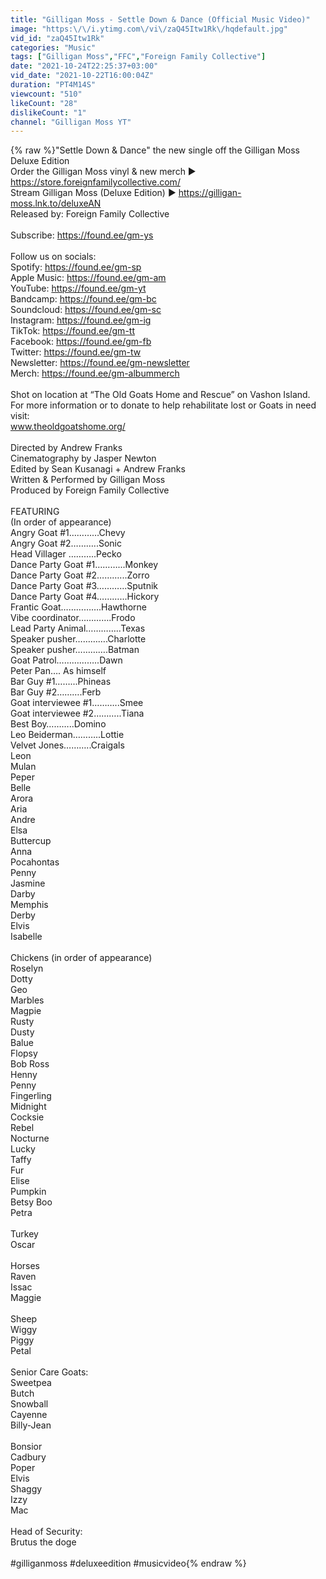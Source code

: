 ```yaml
---
title: "Gilligan Moss - Settle Down & Dance (Official Music Video)"
image: "https:\/\/i.ytimg.com\/vi\/zaQ45Itw1Rk\/hqdefault.jpg"
vid_id: "zaQ45Itw1Rk"
categories: "Music"
tags: ["Gilligan Moss","FFC","Foreign Family Collective"]
date: "2021-10-24T22:25:37+03:00"
vid_date: "2021-10-22T16:00:04Z"
duration: "PT4M14S"
viewcount: "510"
likeCount: "28"
dislikeCount: "1"
channel: "Gilligan Moss YT"
---
```

{% raw %}&quot;Settle Down &amp; Dance&quot; the new single off the Gilligan Moss Deluxe Edition <br />Order the Gilligan Moss vinyl &amp; new merch ▶ <a rel="nofollow" target="blank" href="https://store.foreignfamilycollective.com/">https://store.foreignfamilycollective.com/</a><br />Stream Gilligan Moss (Deluxe Edition) ▶ <a rel="nofollow" target="blank" href="https://gilligan-moss.lnk.to/deluxeAN">https://gilligan-moss.lnk.to/deluxeAN</a><br />Released by: Foreign Family Collective<br /><br />Subscribe: <a rel="nofollow" target="blank" href="https://found.ee/gm-ys">https://found.ee/gm-ys</a><br /><br />Follow us on socials:<br />Spotify: <a rel="nofollow" target="blank" href="https://found.ee/gm-sp">https://found.ee/gm-sp</a><br />Apple Music: <a rel="nofollow" target="blank" href="https://found.ee/gm-am">https://found.ee/gm-am</a><br />YouTube: <a rel="nofollow" target="blank" href="https://found.ee/gm-yt">https://found.ee/gm-yt</a><br />Bandcamp: <a rel="nofollow" target="blank" href="https://found.ee/gm-bc">https://found.ee/gm-bc</a><br />Soundcloud: <a rel="nofollow" target="blank" href="https://found.ee/gm-sc">https://found.ee/gm-sc</a><br />Instagram: <a rel="nofollow" target="blank" href="https://found.ee/gm-ig">https://found.ee/gm-ig</a><br />TikTok: <a rel="nofollow" target="blank" href="https://found.ee/gm-tt">https://found.ee/gm-tt</a><br />Facebook: <a rel="nofollow" target="blank" href="https://found.ee/gm-fb">https://found.ee/gm-fb</a><br />Twitter: <a rel="nofollow" target="blank" href="https://found.ee/gm-tw">https://found.ee/gm-tw</a><br />Newsletter: <a rel="nofollow" target="blank" href="https://found.ee/gm-newsletter">https://found.ee/gm-newsletter</a><br />Merch: <a rel="nofollow" target="blank" href="https://found.ee/gm-albummerch">https://found.ee/gm-albummerch</a><br /><br />Shot on location at “The Old Goats Home and Rescue” on Vashon Island. <br />For more information or to donate to help rehabilitate lost or Goats in need visit: <br />www.theoldgoatshome.org/<br /><br />Directed by Andrew Franks <br />Cinematography by Jasper Newton <br />Edited by Sean Kusanagi + Andrew Franks<br />Written &amp; Performed by Gilligan Moss<br />Produced by Foreign Family Collective<br /><br />FEATURING<br />(In order of appearance) <br />Angry Goat #1…………Chevy<br />Angry Goat  #2………..Sonic<br />Head Villager ………..Pecko<br />Dance Party Goat #1………...Monkey<br />Dance Party Goat #2………...Zorro<br />Dance Party Goat #3………...Sputnik<br />Dance Party Goat #4………...Hickory<br />Frantic Goat…………….Hawthorne<br />Vibe coordinator………….Frodo<br />Lead Party Animal…………..Texas<br />Speaker pusher………….Charlotte<br />Speaker pusher………….Batman<br />Goat Patrol……………..Dawn<br />Peter Pan…. As himself<br />Bar Guy #1……...Phineas<br />Bar Guy #2……….Ferb<br />Goat interviewee #1………..Smee<br />Goat interviewee #2………..Tiana<br />Best Boy………..Domino<br />Leo Beiderman………..Lottie<br />Velvet Jones………..Craigals<br />Leon<br />Mulan<br />Peper<br />Belle<br />Arora<br />Aria<br />Andre<br />Elsa<br />Buttercup<br />Anna<br />Pocahontas<br />Penny<br />Jasmine<br />Darby<br />Memphis<br />Derby<br />Elvis<br />Isabelle<br /><br />Chickens (in order of appearance)<br />Roselyn<br />Dotty<br />Geo<br />Marbles<br />Magpie<br />Rusty<br />Dusty<br />Balue<br />Flopsy<br />Bob Ross<br />Henny<br />Penny<br />Fingerling<br />Midnight<br />Cocksie<br />Rebel<br />Nocturne<br />Lucky<br />Taffy<br />Fur<br />Elise<br />Pumpkin<br />Betsy Boo<br />Petra<br /><br />Turkey <br />Oscar <br /><br />Horses<br />Raven<br />Issac<br />Maggie<br /><br />Sheep<br />Wiggy<br />Piggy<br />Petal<br /><br />Senior Care Goats:<br />Sweetpea<br />Butch<br />Snowball<br />Cayenne<br />Billy-Jean<br /><br />Bonsior <br />Cadbury<br />Poper<br />Elvis<br />Shaggy<br />Izzy<br />Mac<br /><br />Head of Security: <br />Brutus the doge<br /><br />#gilliganmoss #deluxeedition #musicvideo{% endraw %}
